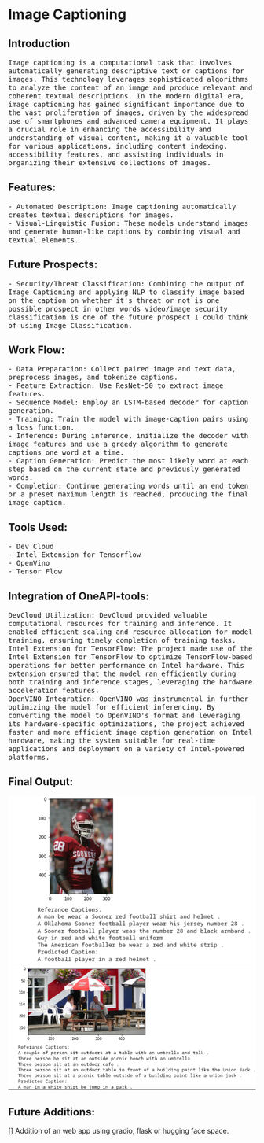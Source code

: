 # Image Captioning


## Introduction
<samp>
Image captioning is a computational task that involves automatically generating descriptive text or captions for images. This technology leverages sophisticated algorithms to analyze the content of an image and produce relevant and coherent textual descriptions. In the modern digital era, image captioning has gained significant importance due to the vast proliferation of images, driven by the widespread use of smartphones and advanced camera equipment. It plays a crucial role in enhancing the accessibility and understanding of visual content, making it a valuable tool for various applications, including content indexing, accessibility features, and assisting individuals in organizing their extensive collections of images.
</samp>

## Features: 
<samp>
- Automated Description: Image captioning automatically creates textual descriptions for images.
<br>
- Visual-Linguistic Fusion: These models understand images and generate human-like captions by combining visual and textual elements.
</samp>

## Future Prospects:
<samp>
- Security/Threat Classification: Combining the output of Image Captioning and applying NLP to classify image based on the caption on whether it's threat or not is one possible prospect in other words video/image security classification is one of the future prospect I could think of using Image Classification.
<br>
</samp>

## Work Flow:
<samp>
- Data Preparation: Collect paired image and text data, preprocess images, and tokenize captions.
<br>
- Feature Extraction: Use ResNet-50 to extract image features.
<br>
- Sequence Model: Employ an LSTM-based decoder for caption generation.
<br>
- Training: Train the model with image-caption pairs using a loss function.
<br>
- Inference: During inference, initialize the decoder with image features and use a greedy algorithm to generate captions one word at a time.
<br>
- Caption Generation: Predict the most likely word at each step based on the current state and previously generated words.
<br>
- Completion: Continue generating words until an end token or a preset maximum length is reached, producing the final image caption.
</samp>

## Tools Used:
<samp>
- Dev Cloud
  <br>
- Intel Extension for Tensorflow
 <br>
- OpenVino
<br>
- Tensor Flow
</samp>

## Integration of OneAPI-tools:
<samp>
DevCloud Utilization: DevCloud provided valuable computational resources for training and inference. It enabled efficient scaling and resource allocation for model training, ensuring timely completion of training tasks.
<br>
Intel Extension for TensorFlow: The project made use of the Intel Extension for TensorFlow to optimize TensorFlow-based operations for better performance on Intel hardware. This extension ensured that the model ran efficiently during both training and inference stages, leveraging the hardware acceleration features.
<br>
OpenVINO Integration: OpenVINO was instrumental in further optimizing the model for efficient inferencing. By converting the model to OpenVINO's format and leveraging its hardware-specific optimizations, the project achieved faster and more efficient image caption generation on Intel hardware, making the system suitable for real-time applications and deployment on a variety of Intel-powered platforms.
</samp>

## Final Output:
![1st Prediction](https://github.com/sanj33krsna/1API-Image_Captioning/blob/main/demo/1.png)
<br>
![2nd Prediction](https://github.com/sanj33krsna/1API-Image_Captioning/blob/main/demo/2.png)

## Future Additions:
[] Addition of an web app using gradio, flask or hugging face space.
